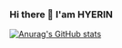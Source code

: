 ### Hi there 👋 I'am HYERIN

[![Anurag's GitHub stats](https://github-readme-stats.vercel.app/api?username=OhHyerin)](https://github.com/anuraghazra/github-readme-stats)

<!--
**OhHyerin/OhHyerin** is a ✨ _special_ ✨ repository because its `README.md` (this file) appears on your GitHub profile.

Here are some ideas to get you started:

- 🔭 I’m currently working on ...
- 🌱 I’m currently learning ...
- 👯 I’m looking to collaborate on ...
- 🤔 I’m looking for help with ...
- 💬 Ask me about ...
- 📫 How to reach me: ...
- 😄 Pronouns: ...
- ⚡ Fun fact: ...
-->
